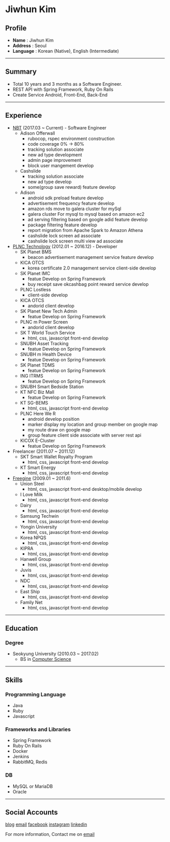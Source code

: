 # Jiwhun Kim

## Profile
* **Name** : Jiwhun Kim
* **Address** : Seoul
* **Language** : Korean (Native), English (Intermediate)

----

## Summary
- Total 10 years and 3 months as a Software Engineer.
- REST API with Spring Framework, Ruby On Rails
- Create Service Android, Front-End, Back-End

----

## Experience
- [NBT](http://www.nbt.com/) (2017.03 ~ Current) - Software Engineer
    - Adison Offerwall  
      - rubocop, rspec environment construction
      - code coverage 0% -> 80%  
      - tracking solution associate  
      - new ad type development  
      - admin page improvement
      - block user mangement develop   
    - Cashslide
      - tracking solution associate  
      - new ad type develop
      - some(group save reward) feature develop
    - Adison  
      - android sdk preload feature develop  
      - advertisement frequency feature develop
      - amazon rds move to galera cluster for mySql 
      - galera cluster For mysql to mysql based on amazon ec2
      - ad serving filtering based on google adid feature develop
      - package filtering feature develop
      - report migration from Apache Spark to Amazon Athena
      - cashslide lock screen ad associate
      - cashslide lock screen multi view ad associate 
- [PLNC Technology](http://www.plnc.co.kr/) (2012.01 ~ 2016.12) - Developer
    - SK Planet BMS
       - beacon advertisement management service feature develop 
    - KICA OTCS
       - korea certificate 2.0 management service client-side develop 
    - SK Planet IMC
       - featue Develop on Spring Framework
       - buy receipt save okcashbag point reward service develop
    - PLNC Lostless
        - client-side develop
    - KICA OTCS
        - andorid client develop
    - SK Planet New Tech Admin
        - featue Develop on Spring Framework
    - PLNC m Power Screen
        - andorid client develop
    - SK T World Touch Service
        - html, css, javascript front-end develop
    - SNUBH Asset Tracking
        - featue Develop on Spring Framework
    - SNUBH m Health Device
        - featue Develop on Spring Framework
    - SK Planet TDMS
        - featue Develop on Spring Framework
    - ING ITRMS
        - featue Develop on Spring Framework
    - SNUBH Smart Bedside Station
    - KT NFC Biz Mall
        - featue Develop on Spring Framework
    - KT SG-BEMS
        - html, css, javascript front-end develop
    - PLNC Here We R
        - android develop position
        - marker display my location and group member on google map
        - my route draw on google map
        - group feature client side associate with server rest api
    - KICOX E-Cluster
        - featue Develop on Spring Framework
- Freelancer (2011.07 ~ 2011.12)
    - SKT Smart Wallet Royalty Program
        - html, css, javascript front-end develop
    - KT Smart Energy
        - html, css, javascript front-end develop
- [Freegine](http://www.freegine.com/) (2009.01 ~ 2011.6)
    - Union Steel
        - html, css, javascript front-end desktop/mobile develop
    - I Love Milk
        - html, css, javascript front-end develop
    - Dairy
        - html, css, javascript front-end develop
    - Samsung Techwin
        - html, css, javascript front-end develop
    - Yongin University
        - html, css, javascript front-end develop
    - Korea NPQS
        - html, css, javascript front-end develop
    - KIPRA
        - html, css, javascript front-end develop
    - Hanwell Group
        - html, css, javascript front-end develop
    - Juvis
        - html, css, javascript front-end develop
    - NDC
        - html, css, javascript front-end develop
    - East Ship
        - html, css, javascript front-end develop
    - Family Net
        - html, css, javascript front-end develop
----

## Education
### Degree
- Seokyung University (2010.03 ~ 2017.02)
  - BS in <a href="https://cs.skuniv.ac.kr/" target="_blank">Computer Science</a>

----

## Skills

### Programming Language
- Java
- Ruby
- Javascript

### Frameworks and Libraries
- Spring Framework
- Ruby On Rails
- Docker
- Jenkins
- RabbitMQ, Redis

### DB
- MySQL or MariaDB
- Oracle

----

## Social Accounts

<a href="https://jiwhunkim.github.io" target="_blank">blog</a>
<a href="mailto:jiwhun.kim@outlook.com" target="_blank">email</a>
<a href="https://facebook.com/jiwhun.kim" target="_blank">facebook</a>
<a href="https://instagram.com/jiwhun.kim" target="_blank">instagram</a>
<a href="https://linkedin.com/in/jiwhunkim" target="_blank">linkedin</a>

For more information, Contact me on <a href="mailto:jiwhun.kim@outlook.com">email</a>